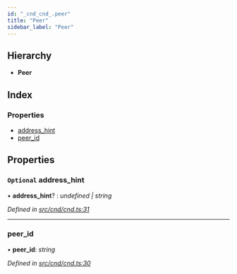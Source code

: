 ```yaml
---
id: "_cnd_cnd_.peer"
title: "Peer"
sidebar_label: "Peer"
---
```


## Hierarchy

* **Peer**

## Index

### Properties

* [address_hint](_cnd_cnd_.peer.md#optional-address_hint)
* [peer_id](_cnd_cnd_.peer.md#peer_id)

## Properties

### `Optional` address_hint

• **address_hint**? : *undefined | string*

*Defined in [src/cnd/cnd.ts:31](https://github.com/comit-network/comit-js-sdk/blob/364611d/src/cnd/cnd.ts#L31)*

___

###  peer_id

• **peer_id**: *string*

*Defined in [src/cnd/cnd.ts:30](https://github.com/comit-network/comit-js-sdk/blob/364611d/src/cnd/cnd.ts#L30)*
